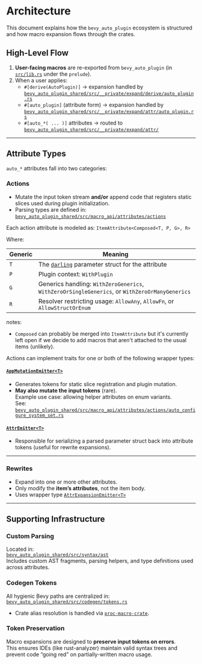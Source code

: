 # Architecture

This document explains how the `bevy_auto_plugin` ecosystem is structured and how macro expansion flows through the crates.

## High-Level Flow

1. **User-facing macros** are re-exported from `bevy_auto_plugin` (in [`src/lib.rs`](src/lib.rs) under the `prelude`).
2. When a user applies:
    - `#[derive(AutoPlugin)]` → expansion handled by  
      [`bevy_auto_plugin_shared/src/__private/expand/derive/auto_plugin.rs`](crates/bevy_auto_plugin_shared/src/__private/expand/derive/auto_plugin.rs)
    - `#[auto_plugin]` (attribute form) → expansion handled by  
      [`bevy_auto_plugin_shared/src/__private/expand/attr/auto_plugin.rs`](crates/bevy_auto_plugin_shared/src/__private/expand/attr/auto_plugin.rs)
    - `#[auto_*( ... )]` attributes → routed to  
      [`bevy_auto_plugin_shared/src/__private/expand/attr/`](crates/bevy_auto_plugin_shared/src/__private/expand/attr/)

---

## Attribute Types

`auto_*` attributes fall into two categories:

### Actions

- Mutate the input token stream **and/or** append code that registers static slices used during plugin initialization.
- Parsing types are defined in:  
  [`bevy_auto_plugin_shared/src/macro_api/attributes/actions`](crates/bevy_auto_plugin_shared/src/macro_api/attributes/actions)

Each action attribute is modeled as: `ItemAttribute<Composed<T, P, G>, R>`

Where:

| Generic | Meaning |
|---------|----------|
| `T` | The [`darling`](https://crates.io/crates/darling) parameter struct for the attribute |
| `P` | Plugin context: `WithPlugin` |
| `G` | Generics handling: `WithZeroGenerics`, `WithZeroOrSingleGenerics`, or `WithZeroOrManyGenerics` |
| `R` | Resolver restricting usage: `AllowAny`, `AllowFn`, or `AllowStructOrEnum` |

notes:
- `Composed` can probably be merged into `ItemAttribute` but it's currently left open if we decide to add macros that aren't attached to the usual items (unlikely).

Actions can implement traits for one or both of the following wrapper types:

#### [`AppMutationEmitter<T>`](crates/bevy_auto_plugin_shared/src/macro_api/emitters/app_mutation.rs)

- Generates tokens for static slice registration and plugin mutation.
- **May also mutate the input tokens** (rare).  
  Example use case: allowing helper attributes on enum variants.  
  See:  
  [`bevy_auto_plugin_shared/src/macro_api/attributes/actions/auto_configure_system_set.rs`](crates/bevy_auto_plugin_shared/src/macro_api/attributes/actions/auto_configure_system_set.rs)

#### [`AttrEmitter<T>`](crates/bevy_auto_plugin_shared/src/macro_api/emitters/attr.rs)

- Responsible for serializing a parsed parameter struct back into attribute tokens (useful for rewrite expansions).

---

### Rewrites

- Expand into one or more other attributes.
- Only modify the **item’s attributes**, not the item body.
- Uses wrapper type [`AttrExpansionEmitter<T>`](crates/bevy_auto_plugin_shared/src/macro_api/emitters/attr_expansion.rs)

---

## Supporting Infrastructure

### Custom Parsing

Located in:  
[`bevy_auto_plugin_shared/src/syntax/ast`](crates/bevy_auto_plugin_shared/src/syntax/ast)  
Includes custom AST fragments, parsing helpers, and type definitions used across attributes.

### Codegen Tokens

All hygienic Bevy paths are centralized in:  
[`bevy_auto_plugin_shared/src/codegen/tokens.rs`](crates/bevy_auto_plugin_shared/src/codegen/tokens.rs)

- Crate alias resolution is handled via [`proc-macro-crate`](https://crates.io/crates/proc-macro-crate).

### Token Preservation

Macro expansions are designed to **preserve input tokens on errors**.  
This ensures IDEs (like rust-analyzer) maintain valid syntax trees and prevent code “going red” on partially-written macro usage.
